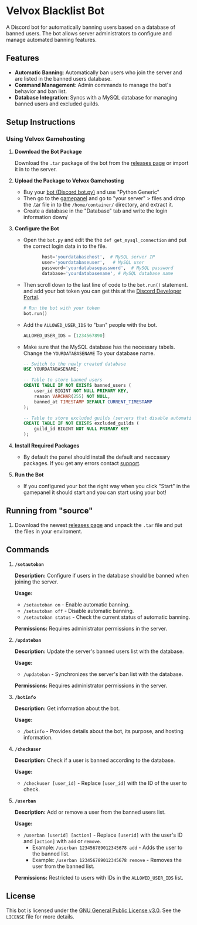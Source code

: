 # Velvox Blacklist Bot

A Discord bot for automatically banning users based on a database of banned users. The bot allows server administrators to configure and manage automated banning features.

## Features

- **Automatic Banning**: Automatically ban users who join the server and are listed in the banned users database.
- **Command Management**: Admin commands to manage the bot's behavior and ban list.
- **Database Integration**: Syncs with a MySQL database for managing banned users and excluded guilds.

## Setup Instructions

### Using Velvox Gamehosting

1. **Download the Bot Package**

   Download the `.tar` package of the bot from the [releases page](https://github.com/Velvox-Cybersecurity/Velvox-Blacklist-Discordbot.py/releases) or import it in to the server.

2. **Upload the Package to Velvox Gamehosting**

    - Buy your [bot (Discord bot.py)](https://billing.velvox.net/cart.php?a=confproduct&i=0) and use "Python Generic"
    - Then go to the [gamepanel](https://game.velvox.net) and go to "your server" > files and drop the .tar file in to the `/home/container/` directory, and extract it.
    - Create a database in the "Database" tab and write the login information down/

3. **Configure the Bot**

   - Open the `bot.py` and edit the the `def get_mysql_connection` and put the correct login data in to the file.
     ```python
            host='yourdatabasehost',  # MySQL server IP
            user='yourdatabaseuser',   # MySQL user
            password='yourdatabasepassword',  # MySQL password
            database='yourdatabasename', # MySQL database name
     ```
    - Then scroll down to the last line of code to the `bot.run()` statement. and add your bot token you can get this at the [Discord Developer Portal](https://discord.com/developers).
        ```python
        # Run the bot with your token
        bot.run()
        ```
    - Add the `ALLOWED_USER_IDS` to "ban" people with the bot.
        ```python
        ALLOWED_USER_IDS = [1234567890]
        ```
    - Make sure that the MySQL database has the necessary tabels. Change the `YOURDATABASENAME` To your database name.
        ```sql
        -- Switch to the newly created database
        USE YOURDATABASENAME;

        -- Table to store banned users
        CREATE TABLE IF NOT EXISTS banned_users (
            user_id BIGINT NOT NULL PRIMARY KEY,
            reason VARCHAR(255) NOT NULL,
            banned_at TIMESTAMP DEFAULT CURRENT_TIMESTAMP
        );

        -- Table to store excluded guilds (servers that disable automatic banning)
        CREATE TABLE IF NOT EXISTS excluded_guilds (
            guild_id BIGINT NOT NULL PRIMARY KEY
        );
        ```

4. **Install Required Packages**

   - By default the panel should install the default and neccasary packages. If you get any errors contact [support](https://billing.velvox.net/submitticket.php).

5. **Run the Bot**

   - If you configured your bot the right way when you click "Start" in the gamepanel it should start and you can start using your bot!

## Running from "source"

1. Download the newest [releases page](https://github.com/Velvox-Cybersecurity/Velvox-Blacklist-Discordbot.py/releases) and unpack the `.tar` file and put the files in your enviroment.

## Commands

1. **`/setautoban`**

   **Description:** Configure if users in the database should be banned when joining the server.

   **Usage:**
   - `/setautoban on` - Enable automatic banning.
   - `/setautoban off` - Disable automatic banning.
   - `/setautoban status` - Check the current status of automatic banning.

   **Permissions:** Requires administrator permissions in the server.

2. **`/updateban`**

   **Description:** Update the server's banned users list with the database.

   **Usage:**
   - `/updateban` - Synchronizes the server's ban list with the database.

   **Permissions:** Requires administrator permissions in the server.

3. **`/botinfo`**

   **Description:** Get information about the bot.

   **Usage:**
   - `/botinfo` - Provides details about the bot, its purpose, and hosting information.

4. **`/checkuser`**

   **Description:** Check if a user is banned according to the database.

   **Usage:**
   - `/checkuser [user_id]` - Replace `[user_id]` with the ID of the user to check.

5. **`/userban`**

   **Description:** Add or remove a user from the banned users list.

   **Usage:**
   - `/userban [userid] [action]` - Replace `[userid]` with the user's ID and `[action]` with `add` or `remove`.
     - Example: `/userban 123456789012345678 add` - Adds the user to the banned list.
     - Example: `/userban 123456789012345678 remove` - Removes the user from the banned list.

   **Permissions:** Restricted to users with IDs in the `ALLOWED_USER_IDS` list.

## License

This bot is licensed under the [GNU General Public License v3.0](https://github.com/Velvox-Cybersecurity/Velvox-Blacklist-Discordbot.py/blob/main/LICENSE). See the `LICENSE` file for more details.
